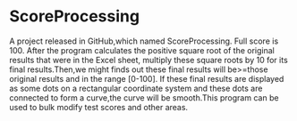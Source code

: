 # ScoreProcessing
A project released in GitHub,which named ScoreProcessing. Full score is 100. After the program calculates the positive square root of the original results that were in the Excel sheet, multiply these square roots by 10 for its final results.Then,we might finds out these final results will be>=those original results and in the range [0-100]. If these final results are displayed as some dots on a rectangular coordinate system and these dots are connected to form a curve,the curve will be smooth.This program can be used to bulk modify test scores and other areas.
